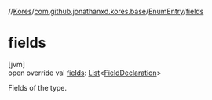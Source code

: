 //[Kores](../../../index.md)/[com.github.jonathanxd.kores.base](../index.md)/[EnumEntry](index.md)/[fields](fields.md)

# fields

[jvm]\
open override val [fields](fields.md): [List](https://kotlinlang.org/api/latest/jvm/stdlib/kotlin.collections/-list/index.html)<[FieldDeclaration](../-field-declaration/index.md)>

Fields of the type.
